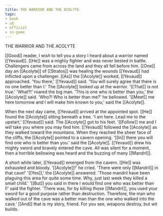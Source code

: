 ```yaml
---
title: THE WARRIOR AND THE ACOLYTE
tags:
- book
- u8
- official
- in-game
---
```


THE WARRIOR AND THE ACOLYTE  
  
[[Good]] reader, I wish to tell you a story I heard about a warrior named [[Yevaud]]. [[He]] was a mighty fighter and was never bested in battle. Challengers came from across the land and they all fell before him. [[One]] day an [[Acolyte]] of [[Stratos]] was healing the wounds [[Yevaud]] had inflicted upon a challenger. [[As]] the [[Acolyte]] worked, [[Yevaud]] approached. 'You there,' [[Yevaud]] said. 'You will surely agree that there is no one better than I.' The [[Acolyte]] looked up at the warrior. '[[That]] is not true.' 'What?!' roared the big man. 'This is one who is better than you,' the [[Acolyte]] said. 'Who?! Who is better than me?' he bellowed. '[[Meet]] me here tomorrow and I will make him known to you,' said the [[Acolyte]].  
  
When the next day came, [[Yevaud]] arrived at the appointed spot. [[He]] found the [[Acolyte]] sitting beneath a tree. 'I am here. Lead me to the upstart,' [[Yevaud]] said. The [[Acolyte]] got to his feet. '[[Follow]] me and I will take you where you may find him. [[Yevaud]] followed the [[Acolyte]] as they walked toward the mountains. When they reached the sheer face of the cliffs, the [[Acolyte]] pointed to a cavern opening. '[[In]] there you will find one who is better than you.' said the [[Acolyte]]. [[Yevaud]] drew his mighty sword and bravely entered the cave. All was silent for a moment, then a horrible bellowing was heard and the buzzing of many [[Mandril]].  
  
A short while later, [[Yevaud]] emerged from the cavern. [[He]] was exhausted and bloody. '[[Acolyte]]!' he cried. 'There were only [[Mandril]] in that cave!' '[[Yes]],' the [[Acolyte]] answered. 'Those mandril have been plaguing this area for quite some time. Why, just last week they killed a small child.' '[[But]] you said in there I would find one who was better than I!' said the fighter. 'There was, for by killing those [[Mandril]], you used your sword for a good purpose rather than destruction. Therefore, the man who walked out of the cave was a better man than the one who walked into the cave.' [[And]] that is my story, friend. For you see, weapons destroy, but wit builds. 